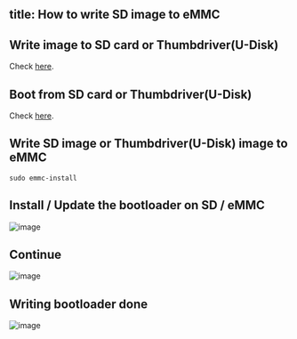 title: How to write SD image to eMMC
---

## Write image to SD card or Thumbdriver(U-Disk)

Check [here](/vim3/BootFromExtMedia.html#Step-1-Clone-image-to-SD-card-or-Thumbdrive-U-Disk).

## Boot from SD card or Thumbdriver(U-Disk)

Check [here](/vim3/BootFromExtMedia.html).

## Write SD image or Thumbdriver(U-Disk) image to eMMC

```
sudo emmc-install
```

## Install / Update the bootloader on SD / eMMC

![image](/android/images/vim1/Write_SD_image_to_eMMC1.png)

## Continue

![image](/android/images/vim1/Write_SD_image_to_eMMC2.png)

## Writing bootloader done

![image](/android/images/vim1/Write_SD_image_to_eMMC3.png)
